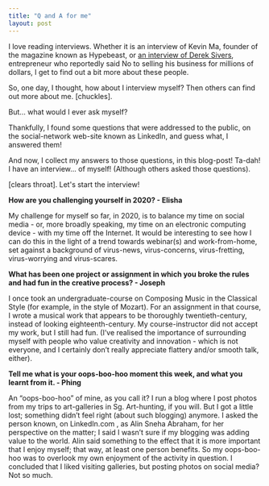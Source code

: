 ```yaml
---
title: "Q and A for me"
layout: post
---
```


I love reading interviews. Whether it is an interview of Kevin Ma, founder
of the magazine known as Hypebeast, or [an interview of Derek Sivers](https://sivers.org/2015-12-ferriss), entrepreneur
who reportedly said No to selling his business for millions of dollars,
I get to find out a bit more about these people.

So, one day, I thought, how about I interview myself? Then others can find
out more about me. [chuckles].

But... what would I ever ask myself?

Thankfully, I found some questions that were addressed to the public, on
the social-network web-site known as LinkedIn, and guess what, I answered them!

And now, I collect my answers to those questions, in this blog-post! Ta-dah!
I have an interview... of myself! (Although others asked those questions).

[clears throat]. Let's start the interview!

**How are you challenging yourself in 2020? - Elisha**

My challenge for myself so far, in 2020, is to balance my time on social media - or, more broadly speaking, my time on an electronic computing device - with my time off the Internet. It would be interesting to see how I can do this in the light of a trend towards webinar(s) and work-from-home, set against a background of virus-news, virus-concerns, virus-fretting, virus-worrying and virus-scares.

**What has been one project or assignment in which you broke the rules and had fun in the creative process? - Joseph**

I once took an undergraduate-course on Composing Music in the Classical Style (for example, in the style of Mozart). For an assignment in that course, I wrote a musical work that appears to be thoroughly twentieth-century, instead of looking eighteenth-century. My course-instructor did not accept my work, but I still had fun. (I’ve realised the importance of surrounding myself with people who value creativity and innovation - which is not everyone, and I certainly don’t really appreciate flattery and/or smooth talk, either).

**Tell me what is your oops-boo-hoo moment this week, and what you learnt from it. - Phing**

An “oops-boo-hoo” of mine, as you call it? I run a blog where I post photos from my trips to art-galleries in Sg. Art-hunting, if you will. But I got a 
little lost; something didn’t feel right (about such blogging) anymore. I 
asked the person known, on LinkedIn.com , as Alin Sneha Abraham, for her perspective on the matter; I said I wasn’t sure if my blogging was adding value to the world. Alin said something to the effect that it is more important that I enjoy myself; that way, at least one person benefits. So my oops-boo-hoo was to overlook my own enjoyment of the activity in question. I concluded that I liked visiting galleries, but posting photos on social media? Not so much.




